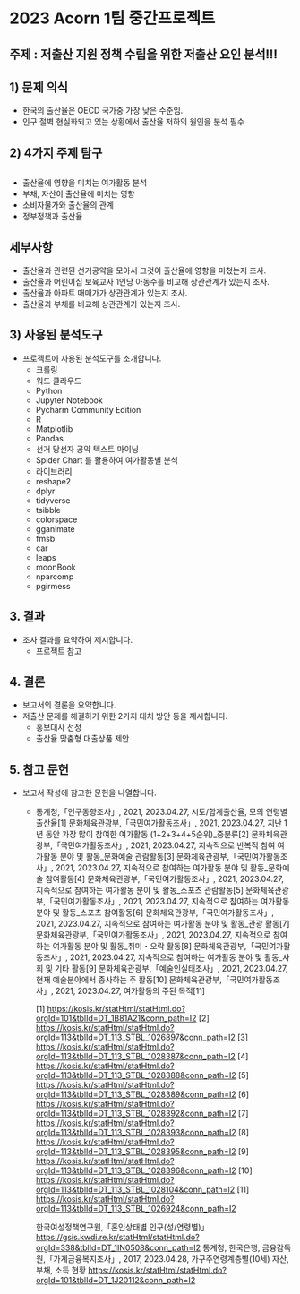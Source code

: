 # 2023 Acorn 1팀 중간프로젝트

## 주제 : 저출산 지원 정책 수립을 위한 저출산 요인 분석!!!


## 1) 문제 의식

- 한국의 출산율은 OECD 국가중 가장 낮은 수준임. 
- 인구 절벽 현실화되고 있는 상황에서 출산율 저하의 원인을 분석 필수


    
    
## 2)  4가지 주제 탐구   

##
   - 출산율에 영향을 미치는 여가활동 분석
   - 부채, 자산이 출산율에 미치는 영향
   - 소비자물가와 출산율의 관계
   - 정부정책과 출산율
    


   ## 세부사항
   - 출산율과 관련된 선거공약을 모아서 그것이 출산율에 영향을 미쳤는지 조사.
   - 출산율과 어린이집 보육교사 1인당 아동수를 비교해 상관관계가 있는지 조사.
   - 출산율과 아파트 매매가가 상관관계가 있는지 조사.
   - 출산율과 부채를 비교해 상관관계가 있는지 조사.
     


## 3) 사용된 분석도구
- 프로젝트에 사용된 분석도구를 소개합니다.
    - 크롤링
    - 워드 클라우드
    - Python
    - Jupyter Notebook
    - Pycharm Community Edition
    - R
    - Matplotlib
    - Pandas
    - 선거 당선자 공약 텍스트 마이닝
    - Spider Chart 를 활용하여 여가활동별 분석
    - 라이브러리
    - reshape2
    - dplyr
    - tidyverse
    - tsibble
    - colorspace
    - gganimate
    - fmsb
    - car
    - leaps
    - moonBook
    - nparcomp
    - pgirmess
          
    
    
    


## 3. 결과
- 조사 결과를 요약하여 제시합니다.
    - 프로젝트 참고


    
    


## 4. 결론
- 보고서의 결론을 요약합니다.
- 저출산 문제를 해결하기 위한 2가지 대처 방안 등을 제시합니다.
    - 홍보대사 선정
    - 출산율 맞춤형 대출상품 제안


    
    
    


## 5. 참고 문헌
- 보고서 작성에 참고한 문헌을 나열합니다.
    - 통계청,「인구동향조사」, 2021, 2023.04.27, 시도/합계출산율, 모의 연령별 출산율[1]
        문화체육관광부,「국민여가활동조사」, 2021, 2023.04.27, 지난 1년 동안 가장 많이 참여한 여가활동 (1+2+3+4+5순위)_중분류[2]
        문화체육관광부,「국민여가활동조사」, 2021, 2023.04.27, 지속적으로 반복적 참여 여가활동 분야 및 활동_문화예술 관람활동[3]
        문화체육관광부,「국민여가활동조사」, 2021, 2023.04.27, 지속적으로 참여하는 여가활동 분야 및 활동_문화예술 참여활동[4]
        문화체육관광부,「국민여가활동조사」, 2021, 2023.04.27, 지속적으로 참여하는 여가활동 분야 및 활동_스포츠 관람활동[5]
        문화체육관광부,「국민여가활동조사」, 2021, 2023.04.27, 지속적으로 참여하는 여가활동 분야 및 활동_스포츠 참여활동[6]
        문화체육관광부,「국민여가활동조사」, 2021, 2023.04.27, 지속적으로 참여하는 여가활동 분야 및 활동_관광 활동[7]
        문화체육관광부,「국민여가활동조사」, 2021, 2023.04.27, 지속적으로 참여하는 여가활동 분야 및 활동_취미・오락 활동[8]
        문화체육관광부,「국민여가활동조사」, 2021, 2023.04.27, 지속적으로 참여하는 여가활동 분야 및 활동_사회 및 기타 활동[9]
        문화체육관광부,「예술인실태조사」, 2021, 2023.04.27, 현재 예술분야에서 종사하는 주 활동[10]
        문화체육관광부,「국민여가활동조사」, 2021, 2023.04.27, 여가활동의 주된 목적[11]

        [1] https://kosis.kr/statHtml/statHtml.do?orgId=101&tblId=DT_1B81A21&conn_path=I2
        [2] https://kosis.kr/statHtml/statHtml.do?orgId=113&tblId=DT_113_STBL_1026897&conn_path=I2
        [3] https://kosis.kr/statHtml/statHtml.do?orgId=113&tblId=DT_113_STBL_1028387&conn_path=I2
        [4] https://kosis.kr/statHtml/statHtml.do?orgId=113&tblId=DT_113_STBL_1028388&conn_path=I2
        [5] https://kosis.kr/statHtml/statHtml.do?orgId=113&tblId=DT_113_STBL_1028389&conn_path=I2
        [6] https://kosis.kr/statHtml/statHtml.do?orgId=113&tblId=DT_113_STBL_1028392&conn_path=I2
        [7] https://kosis.kr/statHtml/statHtml.do?orgId=113&tblId=DT_113_STBL_1028393&conn_path=I2
        [8] https://kosis.kr/statHtml/statHtml.do?orgId=113&tblId=DT_113_STBL_1028395&conn_path=I2
        [9] https://kosis.kr/statHtml/statHtml.do?orgId=113&tblId=DT_113_STBL_1028396&conn_path=I2
        [10] https://kosis.kr/statHtml/statHtml.do?orgId=113&tblId=DT_113_STBL_1028104&conn_path=I2
        [11] https://kosis.kr/statHtml/statHtml.do?orgId=113&tblId=DT_113_STBL_1026924&conn_path=I2

        한국여성정책연구원,「혼인상태별 인구(성/연령별)」
        https://gsis.kwdi.re.kr/statHtml/statHtml.do?orgId=338&tblId=DT_1IN0508&conn_path=I2
        통계청, 한국은행, 금융감독원,「가계금융복지조사」, 2017, 2023.04.28, 가구주연령계층별(10세) 자산, 부채, 소득 현황
        https://kosis.kr/statHtml/statHtml.do?orgId=101&tblId=DT_1J20112&conn_path=I2






